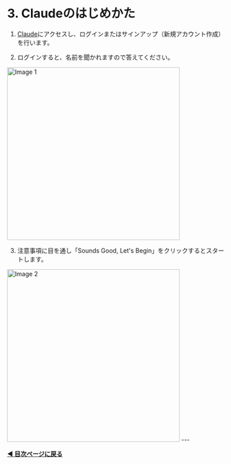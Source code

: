 # 3. Claudeのはじめかた

1. [Claude](https://claude.ai/chats)にアクセスし、ログインまたはサインアップ（新規アカウント作成）を行います。


2. ログインすると、名前を聞かれますので答えてください。

<img src="https://i.gyazo.com/f2f1c01855cf5f6958167b8ae37175f9.png" width="400px" alt="Image 1">


3. 注意事項に目を通し「Sounds Good, Let's Begin」をクリックするとスタートします。

<img src="https://i.gyazo.com/746b9eb1e0d442ef63c54260a59fdd4a.png" width="400px" alt="Image 2">
  ---

**[◀ 目次ページに戻る](./readme.md)**